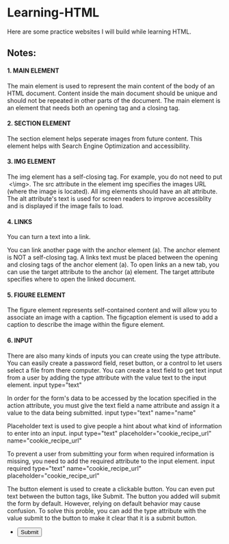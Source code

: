# Learning-HTML
Here are some practice websites I will build while learning HTML.

## Notes: 

#### 1. MAIN ELEMENT
The main element is used to represent the main content of the body of an HTML document. Content inside the main document should be unique and should not be repeated in other parts of the document.
The main element is an element that needs both an opening tag and a closing tag.

#### 2. SECTION ELEMENT
The section element helps seperate images from future content. This element helps with Search Engine Optimization and accessibility. 

#### 3. IMG ELEMENT
The img element has a self-closing tag. For example, you do not need to put <img> <\img>.
The src attribute in the element img specifies the images URL (where the image is located). 
All img elements should have an alt attribute. The alt attribute's text is used for screen readers to improve accessiblity and is displayed if the image fails to load.

#### 4. LINKS
You can turn a text into a link.

You can link another page with the anchor element (a). The anchor element is NOT a self-closing tag.
A links text must be placed between the opening and closing tags of the anchor element (a).
To open links an a new tab, you can use the target attribute to the anchor (a) element. The target attribute specifies where to open the linked document. 

#### 5. FIGURE ELEMENT
The figure element represents self-contained content and will allow you to associate an image with a caption.
The figcaption element is used to add a caption to describe the image within the figure element.

#### 6. INPUT                              
There are also many kinds of inputs you can create using the type attribute. 
You can easily create a password field, reset button, or a control to let users select a file from there computer.
You can create a text field to get text input from a user by adding the type attribute with the value text to the input element.
input type="text"

In order for the form's data to be accessed by the location specified in the action attribute, you must give the text field a name attribute and assign it a value to the data being submitted.
input type="text" name="name"

Placeholder text is used to give people a hint about what kind of information to enter into an input. 
input type="text" placeholder="cookie_recipe_url" name="cookie_recipe_url"

To prevent a user from submitting your form when required information is missing, you need to add the required attribute to the input element.
input required type="text" name="cookie_recipe_url" placeholder="cookie_recipe_url"

The button element is used to create a clickable button. You can even put text between the button tags, like Submit.
The button you added will submit the form by default. However, relying on default behavior may cause confusion. 
To solve this proble, you can add the type attribute with the value submit to the button to make it clear that it is a submit button.
- <button type="submit">Submit</button>
